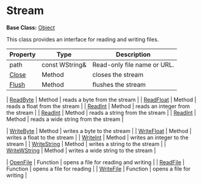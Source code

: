 # Stream #

**Base Class:** [Object](CPP_Object.md)

This class provides an interface for reading and writing files.

| Property | Type | Description |
| ----- | ----- | ----- |
| path | const WString& | Read-only file name or URL. |
| [Close](Stream_Close.md) | Method | closes the stream |
| [Flush](Stream_Flush.md) | Method | flushes the stream |

| [ReadByte](Stream_ReadByte.md) | Method | reads a byte from the stream |
| [ReadFloat](Stream_ReadFloat.md) | Method | reads a float from the stream |
| [ReadInt](Stream_ReadInt.md) | Method | reads an integer from the stream |
| [ReadInt](Stream_ReadString.md) | Method | reads a string from the stream |
| [ReadInt](Stream_ReadWString.md) | Method | reads a wide string from the stream |

| [WriteByte](Stream_WriteByte.md) | Method | writes a byte to the stream |
| [WriteFloat](Stream_WriteFloat.md) | Method | writes a float to the stream |
| [WriteInt](Stream_WriteInt.md) | Method | writes an integer to the stream |
| [WriteString](Stream_WriteString.md) | Method | writes a string to the stream |
| [WriteWString](Stream_WriteWString.md) | Method | writes a wide string to the stream |


| [OpenFile](OpenFile) | Function | opens a file for reading and writing |
| [ReadFile](ReadFile) | Function | opens a file for reading |
| [WriteFile](WriteFile) | Function | opens a file for writing |
